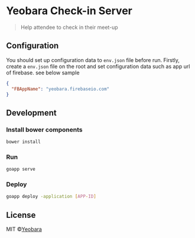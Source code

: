 # Yeobara Check-in Server

> Help attendee to check in their meet-up

## Configuration

You should set up configuration data to `env.json` file before run. Firstly, create a `env.json` file on the root and set configuration data such as app url of firebase. see below sample

```json
{
  "FBAppName": "yeobara.firebaseio.com"
}
```

## Development

### Install bower components

```sh
bower install
```

### Run

```sh
goapp serve
```

### Deploy

```sh
goapp deploy -application [APP-ID]
```

## License

MIT ©[Yeobara](http://github.com/yeobara)
